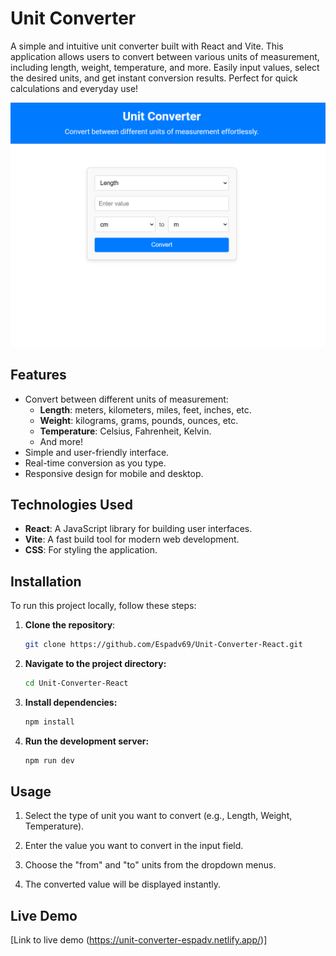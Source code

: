 # Unit Converter

A simple and intuitive unit converter built with React and Vite. This application allows users to convert between various units of measurement, including length, weight, temperature, and more. Easily input values, select the desired units, and get instant conversion results. Perfect for quick calculations and everyday use!

![Unit Converter Screenshot](./public/screenshot.png)

## Features

- Convert between different units of measurement:
  - **Length**: meters, kilometers, miles, feet, inches, etc.
  - **Weight**: kilograms, grams, pounds, ounces, etc.
  - **Temperature**: Celsius, Fahrenheit, Kelvin.
  - And more!
- Simple and user-friendly interface.
- Real-time conversion as you type.
- Responsive design for mobile and desktop.

## Technologies Used

- **React**: A JavaScript library for building user interfaces.
- **Vite**: A fast build tool for modern web development.
- **CSS**: For styling the application.

## Installation

To run this project locally, follow these steps:

1. **Clone the repository**:

   ```bash
   git clone https://github.com/Espadv69/Unit-Converter-React.git
   ```

2. **Navigate to the project directory:**

   ```bash
   cd Unit-Converter-React
   ```

3. **Install dependencies:**

   ```bash
   npm install
   ```

4. **Run the development server:**
   ```bash
   npm run dev
   ```

## Usage

1. Select the type of unit you want to convert (e.g., Length, Weight, Temperature).

2. Enter the value you want to convert in the input field.

3. Choose the "from" and "to" units from the dropdown menus.

4. The converted value will be displayed instantly.

## Live Demo

[Link to live demo (https://unit-converter-espadv.netlify.app/)]
